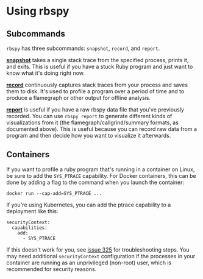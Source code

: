 # Using rbspy

## Subcommands

`rbspy` has three subcommands: `snapshot`, `record`, and `report`.

[**snapshot**](./snapshot.md) takes a single stack trace from the specified process, prints it, and exits. This is useful if you have a stuck Ruby program and just want to know what it's doing right now.

[**record**](./record.md) continuously captures stack traces from your process and saves them to disk. It's used to profile a program over a period of time and to produce a flamegraph or other output for offline analysis.

[**report**](./report.md) is useful if you have a raw rbspy data file that you've previously recorded. You can use `rbspy report` to generate different kinds of visualizations from it (the flamegraph/callgrind/summary formats, as documented above). This is useful because you can record raw data from a program and then decide how you want to visualize it afterwards.

## Containers

If you want to profile a ruby program that's running in a container on Linux, be sure to add the `SYS_PTRACE` capability. For Docker containers, this can be done by adding a flag to the command when you launch the container:

```
docker run --cap-add=SYS_PTRACE ...
```

If you're using Kubernetes, you can add the ptrace capability to a deployment like this:

```
securityContext:
  capabilities:
    add:
      - SYS_PTRACE
```

If this doesn't work for you, see [issue 325](https://github.com/rbspy/rbspy/issues/325) for troubleshooting steps. You may need additional `securityContext` configuration if the processes in your container are running as an unprivileged (non-root) user, which is recommended for security reasons.
